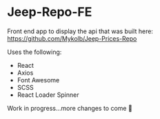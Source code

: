 # Jeep-Repo-FE

Front end app to display the api that was built here: https://github.com/Mykolb/Jeep-Prices-Repo

Uses the following:
- React
- Axios
- Font Awesome
- SCSS
- React Loader Spinner

Work in progress...more changes to come 🙂


